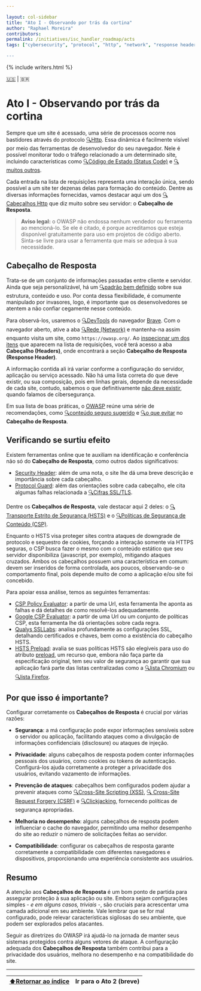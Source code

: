 ```yaml
---

layout: col-sidebar
title: "Ato I - Observando por trás da cortina"
author: "Raphael Moreira"
contributors: 
permalink: /initiatives/isc_handler_roadmap/acts
tags: ["cybersecurity", "protocol", "http", "network", "response header", "xss", "csrf", "clickjacking", hsts", "csp", "ssl"]

---
```


{% include writers.html %}

[🇺🇸](act_1.md) | 🇧🇷

# Ato I - Observando por trás da cortina
Sempre que um site é acessado, uma série de processos ocorre nos bastidores através do protocolo [🔍Http](https://pt.wikipedia.org/wiki/Hypertext_Transfer_Protocol). Essa dinâmica 
é facilmente visível por meio das ferramentas de desenvolvedor do seu navegador. Nele é possível monitorar todo o tráfego 
relacionado a um determinado site, incluindo características como [🔍Código de Estado (Status Code)](https://www.rfc-editor.org/rfc/rfc9110.html#name-status-codes) e [🔍muitos outros](https://developer.chrome.com/docs/devtools/network?hl=pt-br).

Cada entrada na lista de requisições representa uma interação única, sendo possível a um site ter dezenas delas para 
formação do conteúdo. Dentre as diversas informações fornecidas, vamos destacar aqui um dos [🔍Cabeçalhos Http](https://developer.mozilla.org/en-US/docs/Glossary/HTTP_header)
que diz muito sobre seu servidor: o **Cabeçalho de Resposta**.

>**Aviso legal:** o OWASP não endossa nenhum vendedor ou ferramenta ao mencioná-lo. Se ele é citado, é porque acreditamos
> que esteja disponível gratuitamente para uso em projetos de código aberto. Sinta-se livre para usar a ferramenta que
> mais se adequa à sua necessidade.

## Cabeçalho de Resposta
Trata-se de um conjunto de informações passadas entre cliente e servidor. Ainda que seja personalizável, há um 
[🔍padrão bem definido](https://developer.mozilla.org/en-US/docs/Glossary/Response_header) sobre sua estrutura, conteúdo e uso. Por conta dessa flexibilidade, é comumente manipulado por 
invasores, logo, é importante que os desenvolvedores se atentem a não confiar cegamente nesse conteúdo.

Para observá-los, usaremos o [🔍DevTools](https://developer.chrome.com/docs/devtools?hl=pt-br) do navegador [Brave](https://brave.com/pt-br/download/). Com o navegador aberto, 
ative a aba [🔍Rede (Network)](https://developer.chrome.com/docs/devtools/network?hl=pt-br) e mantenha-na assim enquanto visita um site, como `https://owasp.org/`. Ao [inspecionar um dos itens](https://developer.chrome.com/docs/devtools/network?hl=pt-br#details) 
que aparecem na lista de requisições, você terá acesso a aba **Cabeçalho (Headers)**, onde encontrará a seção 
**Cabeçalho de Resposta (Response Header)**.

A informação contida ali irá variar conforme a configuração do servidor, aplicação ou serviço acessado. Não há uma lista 
correta do que deve existir, ou sua composição, pois em linhas gerais, depende da necessidade de cada site, contudo, 
sabemos o que definitivamente <u>não deve existir</u>, quando falamos de cibersegurança.

Em sua lista de boas práticas, o [OWASP](https://owasp.org/) reúne uma série de recomendações, como [🔍conteúdo seguro sugerido](https://owasp.org/www-project-secure-headers/index.html) e 
[🔍o que evitar](https://owasp.org/www-project-secure-headers/index.html#prevent-information-disclosure-via-http-headers) no **Cabeçalho de Resposta**.

## Verificando se surtiu efeito
Existem ferramentas online que te auxiliam na identificação e conferência não só do **Cabeçalho de Resposta**, como outros
dados significativos:

- [Security Header](https://securityheaders.com/?q=https%3A%2F%2Fowasp.org%2F&followRedirects=on): além de uma nota, o site 
lhe dá uma breve descrição e importância sobre cada cabeçalho.
- [Protocol Guard](https://protocolguard.com/scan/owasp.org): além das orientações sobre cada cabeçalho, ele cita algumas falhas
relacionada a [🔍Cifras SSL/TLS](https://www.ssl.com/pt/artigo/o-que-%C3%A9-ssl-tls-an-in-depth-guide/).

Dentre os **Cabeçalhos de Resposta**, vale destacar aqui 2 deles: o [🔍Transporte Estrito de Segurança (HSTS)](https://www.ssl.com/pt/artigo/o-que-%C3%A9-http-transporte-estrito-seguran%C3%A7a-hsts/)
e o [🔍Políticas de Segurança de Conteúdo (CSP)](https://developer.mozilla.org/pt-BR/docs/Web/HTTP/CSP).

Enquanto o HSTS visa proteger sites contra ataques de downgrade de protocolo e sequestro de cookies, forçando a 
interação somente via HTTPS seguras, o CSP busca fazer o mesmo com o conteúdo estático que seu servidor disponibiliza (javascript, por exemplo), 
mitigando ataques cruzados. Ambos os cabeçalhos possuem uma característica em comum: devem ser inseridos de forma controlada, 
aos poucos, observando-se o comportamento final, pois depende muito de como a aplicação e/ou site foi concebido.

Para apoiar essa análise, temos as seguintes ferramentas:

- [CSP Policy Evaluator](https://csper.io/evaluator): a partir de uma Url, esta ferramenta lhe aponta as falhas e dá detalhes
    de como resolvê-los adequadamente.
- [Google CSP Evaluator](https://csp-evaluator.withgoogle.com/): a partir de uma Url ou um conjunto de políticas CSP, esta ferramenta
 lhe dá orientações sobre cada regra.
- [Qualys SSLLabs](https://www.ssllabs.com/ssltest/analyze.html?d=owasp.org): analisa profundamente as configurações SSL, detalhando
  certificados e chaves, bem como a existência do cabeçalho HSTS.
- [HSTS Preload](https://hstspreload.org/): avalia se suas políticas HSTS são elegíveis para uso do atributo [preload](https://developer.mozilla.org/pt-BR/docs/Web/HTTP/Headers/Strict-Transport-Security#pr%C3%A9-carregamento_-_strict_transport_security),
um recurso que, embora não faça parte da especificação original, tem seu valor de segurança ao garantir que sua aplicação fará
parte das listas centralizadas como a [🔍lista Chromium](https://www.chromium.org/hsts/) ou [🔍lista Firefox](https://searchfox.org/comm-central/source/mozilla/security/manager/ssl/nsSTSPreloadList.inc).

## Por que isso é importante?
Configurar corretamente os **Cabeçalhos de Resposta** é crucial por várias razões:

- **Segurança**: a má configuração pode expor informações sensíveis sobre o servidor ou aplicação, 
facilitando ataques como a divulgação de informações confidenciais (disclosure) ou ataques de injeção.

- **Privacidade**: alguns cabeçalhos de resposta podem conter informações pessoais dos usuários, como cookies ou tokens 
de autenticação. Configurá-los ajuda corretamente a proteger a privacidade dos usuários, evitando vazamento de informações.

- **Prevenção de ataques**: cabeçalhos bem configurados podem ajudar a prevenir ataques como [🔍Cross-Site Scripting (XSS)](https://owasp.org/www-community/attacks/xss/), 
[🔍 Cross-Site Request Forgery (CSRF)](https://owasp.org/www-community/attacks/csrf) e [🔍Clickjacking](https://cheatsheetseries.owasp.org/cheatsheets/Clickjacking_Defense_Cheat_Sheet.html), fornecendo políticas de segurança apropriadas.

- **Melhoria no desempenho**: alguns cabeçalhos de resposta podem influenciar o cache do navegador, permitindo uma melhor 
desempenho do site ao reduzir o número de solicitações feitas ao servidor.

- **Compatibilidade**: configurar os cabeçalhos de resposta garante corretamente a compatibilidade com diferentes navegadores 
e dispositivos, proporcionando uma experiência consistente aos usuários.

## Resumo
A atenção aos **Cabeçalhos de Resposta** é um bom ponto de partida para assegurar proteção à sua aplicação ou site. Embora
sejam configurações simples - _e em alguns casos, triviais_ -, são cruciais para acrescentar uma camada adicional em seu ambiente. 
Vale lembrar que se for mal configurado, pode relevar características sigilosas do seu ambiente, que podem ser explorados 
pelos atacantes. 

Seguir as diretrizes do OWASP irá ajudá-lo na jornada de manter seus sistemas protegidos contra alguns vetores de ataque. 
A configuração adequada dos **Cabeçalhos de Resposta** também contribui para a privacidade dos usuários, melhora no desempenho 
e na compatibilidade do site.

---

| [⬆️Retornar ao índice](../index.pt-BR.md) | Ir para o Ato 2 (breve) |
|-------------------------------------------|-------------------------|
